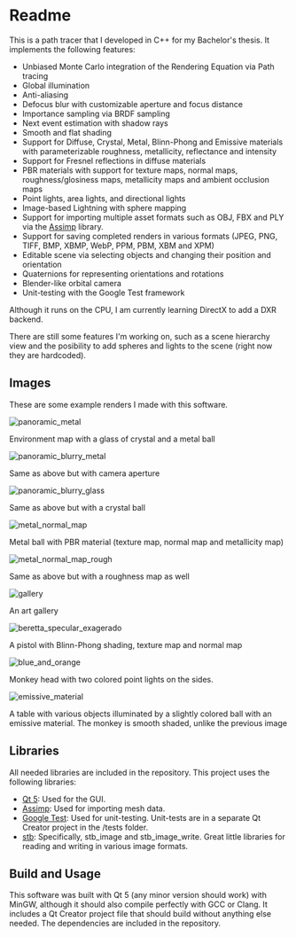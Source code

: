 # Readme

This is a path tracer that I developed in C++ for my Bachelor's thesis. It implements the following features:
- Unbiased Monte Carlo integration of the Rendering Equation via Path tracing
- Global illumination
- Anti-aliasing
- Defocus blur with customizable aperture and focus distance
- Importance sampling via BRDF sampling
- Next event estimation with shadow rays
- Smooth and flat shading
- Support for Diffuse, Crystal, Metal, Blinn-Phong and Emissive materials with parameterizable roughness, metallicity, reflectance and intensity
- Support for Fresnel reflections in diffuse materials
- PBR materials with support for texture maps, normal maps, roughness/glosiness maps, metallicity maps and ambient occlusion maps
- Point lights, area lights, and directional lights
- Image-based Lightning with sphere mapping
- Support for importing multiple asset formats such as OBJ, FBX and PLY via the [Assimp](http://assimp.org/) library.
- Support for saving completed renders in various formats (JPEG, PNG, TIFF, BMP, XBMP, WebP, PPM, PBM, XBM and XPM)
- Editable scene via selecting objects and changing their position and orientation
- Quaternions for representing orientations and rotations
- Blender-like orbital camera
- Unit-testing with the Google Test framework

Although it runs on the CPU, I am currently learning DirectX to add a DXR backend.

There are still some features I'm working on, such as a scene hierarchy view and the posibility to add spheres and lights to the scene (right now they are hardcoded).

## Images

These are some example renders I made with this software.

![panoramic_metal](/renders/panoramic_metal.png)

Environment map with a glass of crystal and a metal ball

![panoramic_blurry_metal](/renders/panoramic_blurry_metal.png)

Same as above but with camera aperture

![panoramic_blurry_glass](/renders/panoramic_blurry_glass.png)

Same as above but with a crystal ball

![metal_normal_map](/renders/metal_normal_map.png)

Metal ball with PBR material (texture map, normal map and metallicity map)

![metal_normal_map_rough](/renders/metal_normal_map_rough.png)

Same as above but with a roughness map as well

![gallery](/renders/gallery.PNG)

An art gallery

![beretta_specular_exagerado](/renders/beretta_specular_exagerado.PNG)

A pistol with Blinn-Phong shading, texture map and normal map

![blue_and_orange](/renders/blue_and_orange.PNG)

Monkey head with two colored point lights on the sides.

![emissive_material](/renders/emissive_material.png)

A table with various objects illuminated by a slightly colored ball with an emissive material.
The monkey is smooth shaded, unlike the previous image

## Libraries

All needed libraries are included in the repository. This project uses the following libraries:
- [Qt 5](https://www.qt.io/): Used for the GUI.
- [Assimp](http://assimp.org/): Used for importing mesh data.
- [Google Test](https://github.com/google/googletest): Used for unit-testing. Unit-tests are in a separate Qt Creator project in the /tests folder.
- [stb](https://github.com/nothings/stb): Specifically, stb_image and stb_image_write. Great little libraries for reading and writing in various image formats. 

## Build and Usage

This software was built with Qt 5 (any minor version should work) with MinGW, although it should also compile perfectly with GCC or Clang. It includes a Qt Creator project file that should build without anything else needed. The dependencies are included in the repository.
